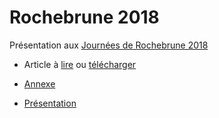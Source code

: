 # Rochebrune 2018
Présentation aux [Journées de Rochebrune 2018](https://rochebrune.cirad.fr/)

- Article à [lire](https://ericmarcon.github.io/Rochebrune2018/introduction.html) ou [télécharger](https://ericmarcon.github.io/Rochebrune2018/Entropie.pdf)

- [Annexe](https://ericmarcon.github.io/Rochebrune2018/Annexe.pdf)

- [Présentation](https://ericmarcon.github.io/Rochebrune2018/Presentation.pdf)

